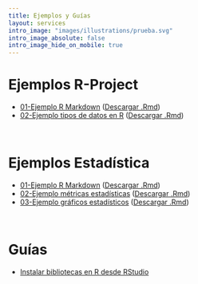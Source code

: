 ```yaml
---
title: Ejemplos y Guías
layout: services
intro_image: "images/illustrations/prueba.svg"
intro_image_absolute: false
intro_image_hide_on_mobile: true
---
```


# Ejemplos R-Project

- [01-Ejemplo R Markdown]() ([Descargar .Rmd](/temas/Guides/examples_statistics/ejemplo_rmarkdown.Rmd))
- [02-Ejemplo tipos de datos en R]() ([Descargar .Rmd]())

<br>

# Ejemplos Estadística

- [01-Ejemplo R Markdown](https://rpubs.com/Edimer/740944) ([Descargar .Rmd]())
- [02-Ejemplo métricas estadísticas]() ([Descargar .Rmd]())
- [03-Ejemplo gráficos estadísticos]() ([Descargar .Rmd]())

<br>

# Guías

- [Instalar bibliotecas en R desde RStudio](/temas/Guides/01-InstallPackage.html)
